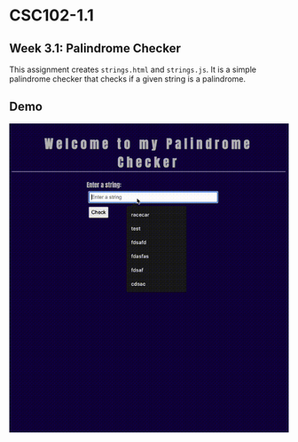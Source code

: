 # CSC102-1.1

## Week 3.1: Palindrome Checker

This assignment creates `strings.html` and `strings.js`. It is a simple palindrome checker that checks if a given string is a palindrome.

## Demo

![Demo](img/demo.gif)

